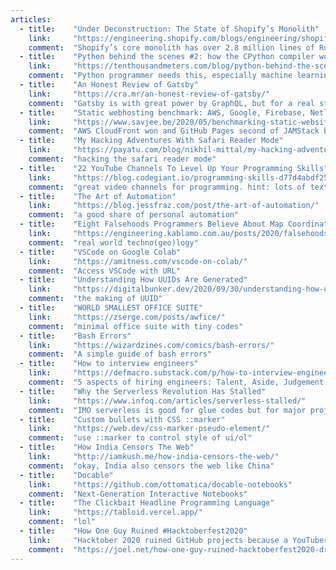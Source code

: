 ```yaml
---
articles:
  - title:    "Under Deconstruction: The State of Shopify’s Monolith"
    link:     "https://engineering.shopify.com/blogs/engineering/shopify-monolith"
    comment:  "Shopify’s core monolith has over 2.8 million lines of Ruby code and 500,000 commits. This blog reveals how they handle to manage the complexity and make rails more modular."
  - title:    "Python behind the scenes #2: how the CPython compiler works"
    link:     "https://tenthousandmeters.com/blog/python-behind-the-scenes-2-how-the-cpython-compiler-works/"
    comment:  "Python programmer needs this, especially machine learning people"
  - title:    "An Honest Review of Gatsby"
    link:     "https://cra.mr/an-honest-review-of-gatsby/"
    comment:  "Gatsby is with great power by GraphQL, but for a real static site, it is useless and the performance is not good. but all in all, it is a modern ssg with React. and Jekyll really sucks at speed."
  - title:    "Static webhosting benchmark: AWS, Google, Firebase, Netlify, GitHub & Cloudflare"
    link:     "https://www.savjee.be/2020/05/benchmarking-static-website-hosting-providers/"
    comment:  "AWS CloudFront won and GitHub Pages second of JAMStack benchmarking and I use Netlify"
  - title:    "My Hacking Adventures With Safari Reader Mode"
    link:     "https://payatu.com/blog/nikhil-mittal/my-hacking-adventures-with-safari-reader-mode"
    comment:  "hacking the safari reader mode"
  - title:    "22 YouTube Channels To Level Up Your Programming Skills"
    link:     "https://blog.codegiant.io/programming-skills-d77d4abdf255"
    comment:  "great video channels for programming. hint: lots of text at the beginning"
  - title:    "The Art of Automation"
    link:     "https://blog.jessfraz.com/post/the-art-of-automation/"
    comment:  "a good share of personal automation"
  - title:    "Eight Falsehoods Programmers Believe About Map Coordinates"
    link:     "https://engineering.kablamo.com.au/posts/2020/falsehoods-about-map-coordinates"
    comment:  "real world techno(geo)logy"
  - title:    "VSCode on Google Colab"
    link:     "https://amitness.com/vscode-on-colab/"
    comment:  "Access VSCode with URL"
  - title:    "Understanding How UUIDs Are Generated"
    link:     "https://digitalbunker.dev/2020/09/30/understanding-how-uuids-are-generated/"
    comment:  "the making of UUID"
  - title:    "WORLD SMALLEST OFFICE SUITE"
    link:     "https://zserge.com/posts/awfice/"
    comment:  "minimal office suite with tiny codes"
  - title:    "Bash Errors"
    link:     "https://wizardzines.com/comics/bash-errors/"
    comment:  "A simple guide of bash errors"
  - title:    "How to interview engineers"
    link:     "https://defmacro.substack.com/p/how-to-interview-engineers"
    comment:  "5 aspects of hiring engineers: Talent, Aside, Judgement, Personality, Theatrics"
  - title:    "Why the Serverless Revolution Has Stalled"
    link:     "https://www.infoq.com/articles/serverless-stalled/"
    comment:  "IMO serverless is good for glue codes but for major projects that would not be profitable"
  - title:    "Custom bullets with CSS ::marker"
    link:     "https://web.dev/css-marker-pseudo-element/"
    comment:  "use ::marker to control style of ui/ol"
  - title:    "How India Censors The Web"
    link:     "http://iamkush.me/how-india-censors-the-web/"
    comment:  "okay, India also censors the web like China"
  - title:    "Docable"
    link:     "https://github.com/ottomatica/docable-notebooks"
    comment:  "Next-Generation Interactive Notebooks"
  - title:    "The Clickbait Headline Programming Language"
    link:     "https://tabloid.vercel.app/"
    comment:  "lol"
  - title:    "How One Guy Ruined #Hacktoberfest2020"
    link:     "Hacktober 2020 ruined GitHub projects because a YouTuber tells people to create junk PR to get a free T-Shirt"
    comment:  "https://joel.net/how-one-guy-ruined-hacktoberfest2020-drama"
---
```

